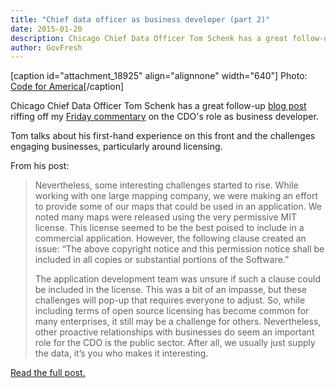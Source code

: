 ```yaml
---
title: "Chief data officer as business developer (part 2)"
date: 2015-01-20
description: Chicago Chief Data Officer Tom Schenk has a great follow-up blog post riffing off my Friday commentary on the CDO’s role as business developer.
author: GovFresh
---
```


[caption id="attachment_18925" align="alignnone" width="640"] Photo: <a href="http://codeforamerica.org">Code for America</a>[/caption]

Chicago Chief Data Officer Tom Schenk has a great follow-up <a href="http://tomschenkjr.net/blog/cdo-as-business-development-some-notes-from-experience/">blog post</a> riffing off my <a href="http://govfresh.com/2015/01/chief-data-officer-business-developer/">Friday commentary</a> on the CDO's role as business developer.

Tom talks about his first-hand experience on this front and the challenges engaging businesses, particularly around licensing. 

From his post:

<blockquote>Nevertheless, some interesting challenges started to rise. While working with one large mapping company, we were making an effort to provide some of our maps that could be used in an application. We noted many maps were released using the very permissive MIT license. This license seemed to be the best poised to include in a commercial application. However, the following clause created an issue: “The above copyright notice and this permission notice shall be included in all copies or substantial portions of the Software.”

The application development team was unsure if such a clause could be included in the license. This was a bit of an impasse, but these challenges will pop-up that requires everyone to adjust. So, while including terms of open source licensing has become common for many enterprises, it still may be a challenge for others. Nevertheless, other proactive relationships with businesses do seem an important role for the CDO is the public sector. After all, we usually just supply the data, it’s you who makes it interesting.
</blockquote>

<a href="http://tomschenkjr.net/blog/cdo-as-business-development-some-notes-from-experience/">Read the full post.</a>
